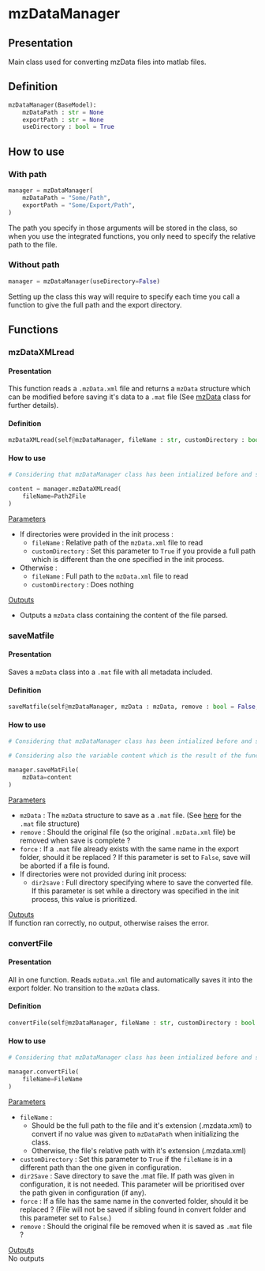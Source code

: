 # mzDataManager

## Presentation
Main class used for converting mzData files into matlab files.

## Definition
```python
mzDataManager(BaseModel):
    mzDataPath : str = None
    exportPath : str = None
    useDirectory : bool = True
```

## How to use
### With path
```python
manager = mzDataManager(
    mzDataPath = "Some/Path",
    exportPath = "Some/Export/Path",
)
```
The path you specify in those arguments will be stored in the class, so when you use the integrated functions, you only need to specify the relative path to the file.

### Without path
```python
manager = mzDataManager(useDirectory=False)
```
Setting up the class this way will require to specify each time you call a function to give the full path and the export directory.

## Functions

### mzDataXMLread

#### Presentation
This function reads a `.mzData.xml` file and returns a `mzData` structure which can be modified before saving it's data to a `.mat` file (See [mzData](mzData.md) class for further details).

#### Definition
```python
mzDataXMLread(self@mzDataManager, fileName : str, customDirectory : bool = False)
```

#### How to use
```python
# Considering that mzDataManager class has been intialized before and stored as manager variable

content = manager.mzDataXMLread(
    fileName=Path2File
)
```
<u>Parameters</u>
- If directories were provided in the init process :
    - `fileName` : Relative path of the `mzData.xml` file to read
    - `customDirectory` : Set this parameter to `True` if you provide a full path which is different than the one specified in the init process.
- Otherwise :
    - `fileName` : Full path to the `mzData.xml` file to read
    - `customDirectory` : Does nothing

<u>Outputs</u>
- Outputs a `mzData` class containing the content of the file parsed.

### saveMatfile
#### Presentation
Saves a `mzData` class into a `.mat` file with all metadata included.

#### Definition
```python
saveMatfile(self@mzDataManager, mzData : mzData, remove : bool = False, dir2Save : str = None, force : bool = False)
```

#### How to use
```python
# Considering that mzDataManager class has been intialized before and stored as manager variable

# Considering also the variable content which is the result of the function mzDataXMLread presented above

manager.saveMatFile(
    mzData=content
)
```
<u>Parameters</u>
- `mzData` : The `mzData` structure to save as a `.mat` file. (See [here](matStructure.md) for the `.mat` file structure)
- `remove` : Should the original file (so the original `.mzData.xml` file) be removed when save is complete ?
- `force` : If a `.mat` file already exists with the same name in the export folder, should it be replaced ? If this parameter is set to `False`, save will be aborted if a file is found.
- If directories were not provided during init process:
    - `dir2save` : Full directory specifying where to save the converted file. If this parameter is set while a directory was specified in the init process, this value is prioritized.

<u>Outputs</u><br>
If function ran correctly, no output, otherwise raises the error.

### convertFile
#### Presentation
All in one function. Reads `mzData.xml` file and automatically saves it into the export folder. No transition to the `mzData` class.

#### Definition
```python
convertFile(self@mzDataManager, fileName : str, customDirectory : bool = False, dir2Save : str = None, force : bool = False, remove : bool = False)
```

#### How to use
```python
# Considering that mzDataManager class has been intialized before and stored as manager variable

manager.convertFile(
    fileName=FileName
)
```

<u>Parameters</u>
- `fileName` :<br>
    - Should be the full path to the file and it's extension (.mzdata.xml) to convert if no value was given to `mzDataPath` when initializing the class.
    - Otherwise, the file's relative path with it's extension (.mzdata.xml)
- `customDirectory` : Set this parameter to `True` if the `fileName` is in a different path than the one given in configuration.
- `dir2Save`   : Save directory to save the .mat file. If path was given in configuration, it is not needed. This parameter will be prioritised over the path given in configuration (if any).
- `force`      : If a file has the same name in the converted folder, should it be replaced ? (File will not be saved if sibling found in convert folder and this parameter set to `False`.)
- `remove`     : Should the original file be removed when it is saved as `.mat` file ?

<u>Outputs</u><br>
No outputs